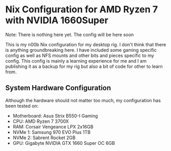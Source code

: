 # Nix Configuration for AMD Ryzen 7 with NVIDIA 1660Super
Note: There is nothing here yet. The config will be here soon

This is my n00b Nix configuration for my desktop rig. I don't think that there is anything groundbreaking here. I have included some gaming specific config as well as NFS mounts and other bits and pieces specific to my config. This config is mainly a learning experience for me and I am publishing it as a backup for my rig but also a bit of code for other to learn from.

## System Hardware Configuration

Although the hardware should not matter too much, my configuration has been tested on:
- Motherboard: Asus Strix B550-I Gaming
- CPU: AMD Ryzen 7 3700X
- RAM: Corsair Vengeance LPX 2x16GB
- NVMe 1: Samsung 970 EVO Plus 1TB
- NVMe 2: Sabrent Rocket 2GB
- GPU: Gigabyte NVIDIA GTX 1660 Super OC 6GB